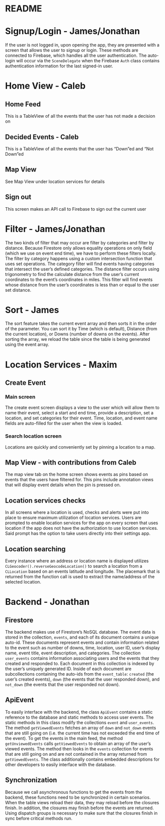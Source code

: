 # README

# Signup/Login - James/Jonathan
If the user is not logged in, upon opening the app, they are presented with a screen that allows the user to signup or login. These methods are connected to Firebase, which handles all the user authentication. The auto-login will occur via the `SceneDelegate` when the Firebase `Auth` class contains authentication information for the last signed-in user.

# Home View - Caleb
## Home Feed
This is a TableView of all the events that the user has not made a decision on

## Decided Events - Caleb
This is a TableView of all the events that the user has “Down”ed and “Not Down”ed

## Map View
See Map View under location services for details

## Sign out
This screen makes an API call to Firebase to sign out the current user

# Filter - James/Jonathan
The two kinds of filter that may occur are filter by categories and filter by distance. Because Firestore only allows equality operations on only field (which we use on event end time), we have to perform these filters locally. The filter by category happens using a custom intersection function that uses set operations. The category filter will find events having categories that intersect the user’s defined categories. The distance filter occurs using trigonometry to find the calculate distance from the user’s current coordinates to the event’s coordinates in miles. This filter will find events whose distance from the user’s coordinates is less than or equal to the user set distance.

# Sort - James
The sort feature takes the current event array and then sorts it in the order of the parameter. You can sort it by Time (which is default), Distance (from the current location), or Downs (number of downs on the events). After sorting the array, we reload the table since the table is being generated using the event array.

# Location Services - Maxim
## Create Event
### Main screen
The create event screen displays a view to the user which will allow them to name their event, select a start and end time, provide a description, set a location, and set categories for their event. Time, location, and event name fields are auto-filled for the user when the view is loaded.

### Search location screen
Locations are quickly and conveniently set by pinning a location to a map.

## Map View - with contributions from Caleb
The map view tab on the home screen shows events as pins based on events that the users have filtered for. This pins include annotation views that will display event details when the pin is pressed on.

## Location services checks
In all screens where a location is used, checks and alerts were put into place to ensure maximum utilization of location services. Users are prompted to enable location services for the app on every screen that uses location if the app does not have the authorization to use location services. Said prompt has the option to take users directly into their settings app.

## Location searching
Every instance where an address or location name is displayed utilizes `CLGeocoder().reverseGeocodeLocation()` to search a location from a `CLLocation` based on an events latitude and longitude. The placemark that is returned from the function call is used to extract the name/address of the selected location.

# Backend - Jonathan

## Firestore
The backend makes use of Firestore’s NoSQL database. The event data is stored in the collection, `events`, and each of its document contains a unique auto-id. These documents represent events and contain information related to the event such as number of downs, time, location, user ID, user’s display name, event title, event description, and categories. 
The collection `user_events` contains information associating users and the events that they created and responded to. Each document in this collection is indexed by the user’s uniquely generated ID. Inside of each document are subcollections containing the auto-ids from the `event_table`: `created` (the user’s created events), `down` (the events that the user responded down), and `not_down` (the events that the user responded not down).

## ApiEvent
To easily interface with the backend, the class `ApiEvent` contains a static reference to the database and static methods to access user events. The static methods in this class modify the collections `event` and `user_events`. The method `getViewedEvents` fetches an array of `down` and `not_down` events that are still going on (i.e. the current time has not exceeded the end time of the event). To get the events in the main feed, the method `getUnviewedEvents` calls `getViewedEvents` to obtain an array of the user’s viewed events. The method then looks in the `events` collection for events that are still going on and are not contained in the array returned from `getViewedEvents`. The class additionally contains embedded descriptions for other developers to easily interface with the database.

## Synchronization
Because we call asynchronous functions to get the events from the backend, these functions need to be synchronized in certain scenarios. When the table views reload their data, they may reload before the closures finish. In addition, the closures may finish before the events are returned. Using dispatch groups is necessary to make sure that the closures finish in sync before critical methods run.

